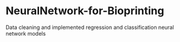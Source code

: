 # NeuralNetwork-for-Bioprinting
Data cleaning and implemented regression and classification neural network models
